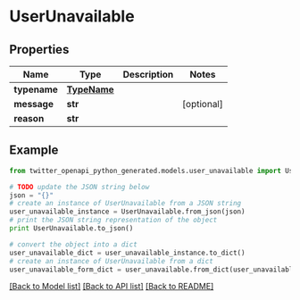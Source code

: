 # UserUnavailable


## Properties

Name | Type | Description | Notes
------------ | ------------- | ------------- | -------------
**typename** | [**TypeName**](TypeName.md) |  | 
**message** | **str** |  | [optional] 
**reason** | **str** |  | 

## Example

```python
from twitter_openapi_python_generated.models.user_unavailable import UserUnavailable

# TODO update the JSON string below
json = "{}"
# create an instance of UserUnavailable from a JSON string
user_unavailable_instance = UserUnavailable.from_json(json)
# print the JSON string representation of the object
print UserUnavailable.to_json()

# convert the object into a dict
user_unavailable_dict = user_unavailable_instance.to_dict()
# create an instance of UserUnavailable from a dict
user_unavailable_form_dict = user_unavailable.from_dict(user_unavailable_dict)
```
[[Back to Model list]](../README.md#documentation-for-models) [[Back to API list]](../README.md#documentation-for-api-endpoints) [[Back to README]](../README.md)


